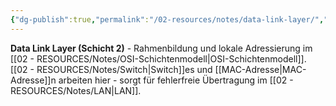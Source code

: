 ```yaml
---
{"dg-publish":true,"permalink":"/02-resources/notes/data-link-layer/","tags":["#informatik/netzwerk/osi/layer2","#rahmen/fehlerkontrolle","#informatik/netzwerk/osi"],"noteIcon":"","updated":"2025-09-10T16:35:13.000+02:00"}
---
```



**Data Link Layer (Schicht 2)** - Rahmenbildung und lokale Adressierung im [[02 - RESOURCES/Notes/OSI-Schichtenmodell\|OSI-Schichtenmodell]].
[[02 - RESOURCES/Notes/Switch\|Switch]]es und [[MAC-Adresse\|MAC-Adresse]]n arbeiten hier - sorgt für fehlerfreie Übertragung im [[02 - RESOURCES/Notes/LAN\|LAN]].